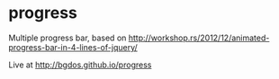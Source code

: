 # progress
Multiple progress bar, based on http://workshop.rs/2012/12/animated-progress-bar-in-4-lines-of-jquery/

Live at http://bgdos.github.io/progress
